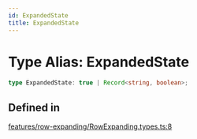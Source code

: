 ```yaml
---
id: ExpandedState
title: ExpandedState
---
```


# Type Alias: ExpandedState

```ts
type ExpandedState: true | Record<string, boolean>;
```

## Defined in

[features/row-expanding/RowExpanding.types.ts:8](https://github.com/TanStack/table/blob/main/packages/table-core/src/features/row-expanding/RowExpanding.types.ts#L8)

